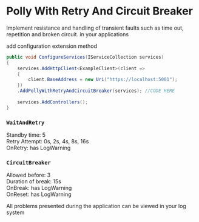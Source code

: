# Polly With Retry And Circuit Breaker
Implement resistance and handling of transient faults such as time out, repetition and broken circuit. in your applications

add configuration extension method

```csharp
public void ConfigureServices(IServiceCollection services)
{
    services.AddHttpClient<ExampleClient>(client =>
    {
        client.BaseAddress = new Uri("https://localhost:5001");
    })
    .AddPollyWithRetryAndCircuitBreaker(services); //CODE HERE
    
    services.AddControllers();
}
```

### `WaitAndRetry`
Standby time: 5<br />
Retry Attempt: 0s, 2s, 4s, 8s, 16s<br />
OnRetry: has LogWarning

### `CircuitBreaker`
Allowed before: 3<br />
Duration of break: 15s<br />
OnBreak: has LogWarning<br />
OnReset: has LogWarning

All problems presented during the application can be viewed in your log system
